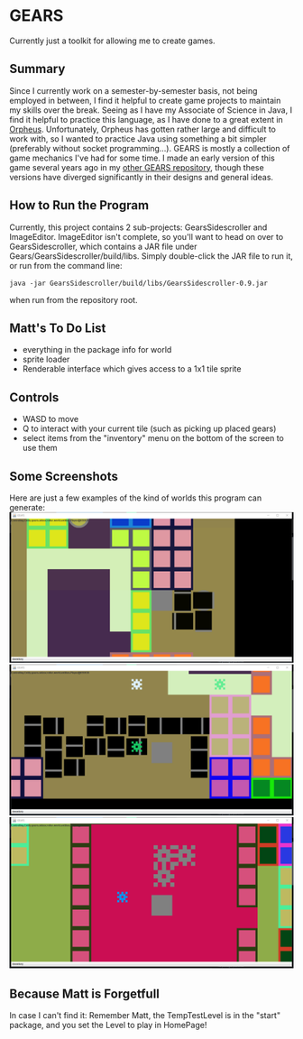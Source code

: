 # GEARS
Currently just a toolkit for allowing me to create games.

## Summary
Since I currently work on a semester-by-semester basis, not being employed in between, I find it helpful to create game projects to maintain my skills over the break.
Seeing as I have my Associate of Science in Java, I find it helpful to practice this language, as I have done to a great extent in [Orpheus](https://github.com/Matt-Crow/Orpheus).
Unfortunately, Orpheus has gotten rather large and difficult to work with, so I wanted to practice Java using something a bit simpler (preferably without socket programming...).
GEARS is mostly a collection of game mechanics I've had for some time. I made an early version of this game several years ago in my [other GEARS repository](https://github.com/Matt-Crow/GEARS),
though these versions have diverged significantly in their designs and general ideas. 

## How to Run the Program
Currently, this project contains 2 sub-projects: GearsSidescroller and ImageEditor. ImageEditor isn't complete, so you'll want to head on over to GearsSidescroller, 
which contains a JAR file under Gears/GearsSidescroller/build/libs. Simply double-click the JAR file to run it, or run from the command line:
```
java -jar GearsSidescroller/build/libs/GearsSidescroller-0.9.jar
```
when run from the repository root.

## Matt's To Do List
* everything in the package info for world
* sprite loader
* Renderable interface which gives access to a 1x1 tile sprite

## Controls
* WASD to move
* Q to interact with your current tile (such as picking up placed gears)
* select items from the "inventory" menu on the bottom of the screen to use them

## Some Screenshots
Here are just a few examples of the kind of worlds this program can generate:
![A square of conveyor belts all leading into each other](./readmeResources/gears1.png)
![A very long train of conveyor belts](./readmeResources/gears2.png)
![A very pink house](./readmeResources/gears3.png)

## Because Matt is Forgetfull
In case I can't find it: Remember Matt, the TempTestLevel is in the "start" package,
and you set the Level to play in HomePage!
